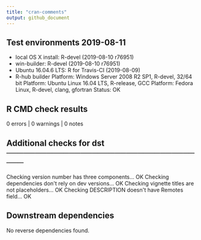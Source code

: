 ```yaml
---
title: "cran-comments"
output: github_document
---
```


## Test environments 2019-08-11
* local OS X install: R-devel (2019-08-10 r76951)
* win-builder: R-devel (2019-08-10 r76951)
* Ubuntu 16.04.6 LTS: R for Travis-CI (2019-08-09)
* R-hub builder 
  Platform:	Windows Server 2008 R2 SP1, R-devel, 32/64 bit
  Platform:	Ubuntu Linux 16.04 LTS, R-release, GCC
  Platform:	Fedora Linux, R-devel, clang, gfortran
  Status: OK

## R CMD check results
0 errors | 0 warnings | 0 notes 

## Additional checks for dst ────────────────────────────────────
Checking version number has three components... OK
Checking dependencies don't rely on dev versions... OK
Checking vignette titles are not placeholders... OK
Checking DESCRIPTION doesn't have Remotes field... OK

## Downstream dependencies 
No reverse dependencies found.
